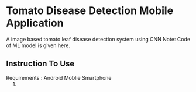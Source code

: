 # Tomato Disease Detection Mobile Application
A image based tomato leaf disease detection system using CNN
Note: Code of ML model is given here.

<h2>Instruction To Use</h2>
Requirements : Android Moblie Smartphone
<br>&emsp; 1.
